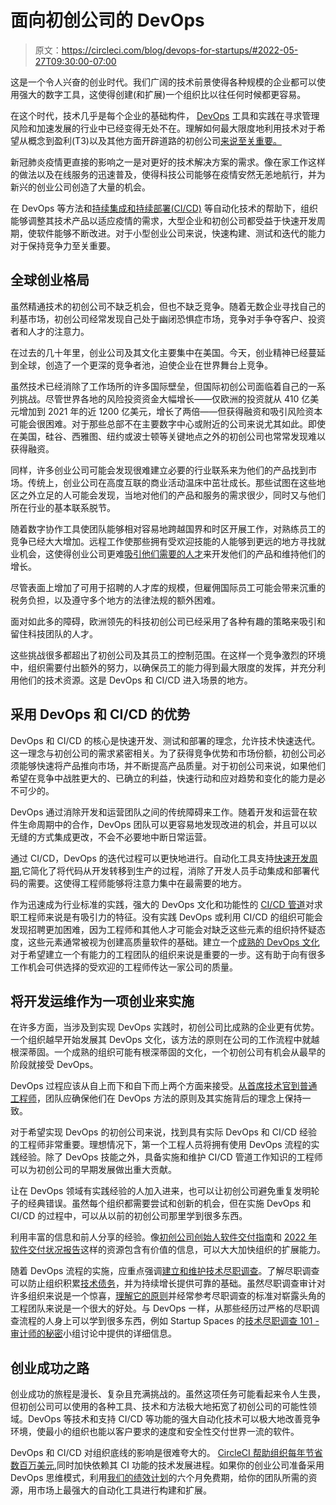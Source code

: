 # 面向初创公司的 DevOps

> 原文：<https://circleci.com/blog/devops-for-startups/#2022-05-27T09:30:00-07:00>

这是一个令人兴奋的创业时代。我们广阔的技术前景使得各种规模的企业都可以使用强大的数字工具，这使得创建(和扩展)一个组织比以往任何时候都更容易。

在这个时代，技术几乎是每个企业的基础构件， [DevOps](https://circleci.com/resources/history-devops/) 工具和实践在寻求管理风险和加速发展的行业中已经变得无处不在。理解如何最大限度地利用技术对于希望从概念到盈利(T3)以及其他方面开辟道路的初创公司[来说至关重要。](https://www.youtube.com/watch?v=PTt8WoIOAYo&list=PL9GgS3TcDh8yzDPyWHcBzZg0KetWB1hMY&index=6)

新冠肺炎疫情更直接的影响之一是对更好的技术解决方案的需求。像在家工作这样的做法以及在线服务的迅速普及，使得科技公司能够在疫情安然无恙地航行，并为新兴的创业公司创造了大量的机会。

在 DevOps 等方法和[持续集成和持续部署(CI/CD)](https://circleci.com/continuous-integration/) 等自动化技术的帮助下，组织能够调整其技术产品以适应疫情的需求，大型企业和初创公司都受益于快速开发周期，使软件能够不断改进。对于小型创业公司来说，快速构建、测试和迭代的能力对于保持竞争力至关重要。

## 全球创业格局

虽然精通技术的初创公司不缺乏机会，但也不缺乏竞争。随着无数企业寻找自己的利基市场，初创公司经常发现自己处于幽闭恐惧症市场，竞争对手争夺客户、投资者和人才的注意力。

在过去的几十年里，创业公司及其文化主要集中在美国。今天，创业精神已经蔓延到全球，创造了一个更深的竞争者池，迫使企业在世界舞台上竞争。

虽然技术已经消除了工作场所的许多国际壁垒，但国际初创公司面临着自己的一系列挑战。尽管世界各地的风险投资资金大幅增长——仅欧洲的投资就从 410 亿美元增加到 2021 年的近 1200 亿美元，增长了两倍——但获得融资和吸引风险资本可能会很困难。对于那些总部不在主要数字中心或附近的公司来说尤其如此。即使在美国，硅谷、西雅图、纽约或波士顿等关键地点之外的初创公司也常常发现难以获得融资。

同样，许多创业公司可能会发现很难建立必要的行业联系来为他们的产品找到市场。传统上，创业公司在高度互联的商业活动温床中茁壮成长。那些试图在这些地区之外立足的人可能会发现，当地对他们的产品和服务的需求很少，同时又与他们所在行业的基本联系脱节。

随着数字协作工具使团队能够相对容易地跨越国界和时区开展工作，对熟练员工的竞争已经大大增加。远程工作使那些拥有受欢迎技能的人能够到更远的地方寻找就业机会，这使得创业公司更难[吸引他们需要的人才](https://circleci.com/resources/everything-learned-hiring/)来开发他们的产品和维持他们的增长。

尽管表面上增加了可用于招聘的人才库的规模，但雇佣国际员工可能会带来沉重的税务负担，以及遵守多个地方的法律法规的额外困难。

面对如此多的障碍，欧洲领先的科技初创公司已经采用了各种有趣的策略来吸引和留住科技团队的人才。

这些挑战很多都超出了初创公司及其员工的控制范围。在这样一个竞争激烈的环境中，组织需要付出额外的努力，以确保员工的能力得到最大限度的发挥，并充分利用他们的技术资源。这是 DevOps 和 CI/CD 进入场景的地方。

## 采用 DevOps 和 CI/CD 的优势

DevOps 和 CI/CD 的核心是快速开发、测试和部署的理念，允许技术快速迭代。这一理念与初创公司的需求紧密相关。为了获得竞争优势和市场份额，初创公司必须能够快速将产品推向市场，并不断提高产品质量。对于初创公司来说，如果他们希望在竞争中战胜更大的、已确立的利益，快速行动和应对趋势和变化的能力是必不可少的。

DevOps 通过消除开发和运营团队之间的传统障碍来工作。随着开发和运营在软件生命周期中的合作，DevOps 团队可以更容易地发现改进的机会，并且可以以无缝的方式集成更改，不会不必要地中断日常运营。

通过 CI/CD，DevOps 的迭代过程可以更快地进行。自动化工具支持[快速开发周期](https://diginomica.com/circleci-speeds-devops-ci-cd-automation),它简化了将代码从开发转移到生产的过程，消除了开发人员手动集成和部署代码的需要。这使得工程师能够将注意力集中在最需要的地方。

作为迅速成为行业标准的实践，强大的 DevOps 文化和功能性的 [CI/CD 管道](https://circleci.com/blog/what-is-a-ci-cd-pipeline/)对求职工程师来说是有吸引力的特征。没有实践 DevOps 或利用 CI/CD 的组织可能会发现招聘更加困难，因为工程师和其他人才可能会对缺乏这些元素的组织持怀疑态度，这些元素通常被视为创建高质量软件的基础。建立一个[成熟的 DevOps 文化](https://circleci.com/resources/devops-maturity-ebook/)对于希望建立一个有能力的工程团队的组织来说是重要的一步。这有助于向有很多工作机会可供选择的受欢迎的工程师传达一家公司的质量。

## 将开发运维作为一项创业来实施

在许多方面，当涉及到实现 DevOps 实践时，初创公司比成熟的企业更有优势。一个组织越早开始发展其 DevOps 文化，该方法的原则在公司的工作流程中就越根深蒂固。一个成熟的组织可能有根深蒂固的文化，一个初创公司有机会从最早的阶段就接受 DevOps。

DevOps 过程应该从自上而下和自下而上两个方面来接受。[从首席技术官到普通工程师](https://circleci.com/resources/view-from-the-cto/)，团队应确保他们在 DevOps 方法的原则及其实施背后的理念上保持一致。

对于希望实现 DevOps 的初创公司来说，找到具有实际 DevOps 和 CI/CD 经验的工程师非常重要。理想情况下，第一个工程人员将拥有使用 DevOps 流程的实践经验。除了 DevOps 技能之外，具备实施和维护 CI/CD 管道工作知识的工程师可以为初创公司的早期发展做出重大贡献。

让在 DevOps 领域有实践经验的人加入进来，也可以让初创公司避免重复发明轮子的经典错误。虽然每个组织都需要尝试和创新的机会，但在实施 DevOps 和 CI/CD 的过程中，可以从以前的初创公司那里学到很多东西。

利用丰富的信息和前人分享的经验。像[初创公司创始人软件交付指南](https://circleci.com/resources/founders-guide-software/)和 [2022 年软件交付状况报告](https://www2.circleci.com/2022-state-of-software-delivery.html)这样的资源包含有价值的信息，可以大大加快组织的扩展能力。

随着 DevOps 流程的实施，应重点强调[建立和维护技术尽职调查](https://www2.circleci.com/tech-due-diligence-guide.html)。了解尽职调查可以防止组织积累[技术债务](https://circleci.com/blog/manage-and-measure-technical-debt/)，并为持续增长提供可靠的基础。虽然尽职调查审计对许多组织来说是一个惊喜，[理解它的原则](https://www.youtube.com/watch?v=Wh-J1R325so)并经常参考尽职调查的标准对崭露头角的工程团队来说是一个很大的好处。与 DevOps 一样，从那些经历过严格的尽职调查流程的人身上可以学到很多东西，例如 Startup Spaces 的[技术尽职调查 101 -审计师的秘密](https://www.youtube.com/watch?v=4ZyCPSy8KUk&t=1s)小组讨论中提供的详细信息。

## 创业成功之路

创业成功的旅程是漫长、复杂且充满挑战的。虽然这项任务可能看起来令人生畏，但初创公司可以使用的各种工具、技术和方法极大地拓宽了初创公司的可能性领域。DevOps 等技术和支持 CI/CD 等功能的强大自动化技术可以极大地改善竞争环境，使最小的组织也能以客户要求的速度和安全性交付世界一流的软件。

DevOps 和 CI/CD 对组织底线的影响是很难夸大的。 [CircleCI 帮助组织每年节省数百万美元](https://www2.circleci.com/forrester-tei-2021.html),同时加快依赖其 CI 功能的技术发展进程。如果你的创业公司准备采用 DevOps 思维模式，利用[我们的绩效计划](https://www2.circleci.com/circleci-for-startups.html)的六个月免费期，给你的团队所需的资源，用市场上最强大的自动化工具进行构建和扩展。
